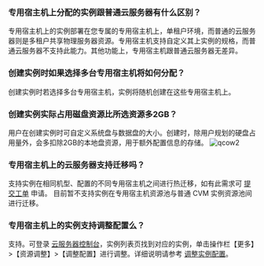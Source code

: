 ### 专用宿主机上分配的实例跟普通云服务器有什么区别？

专用宿主机上的实例部署在您专属的专用宿主机上，单租户环境，而普通的云服务器则是多租户共享物理服务器资源。专用宿主机支持自定义其上实例的规格，而普通云服务器不支持此能力。其他功能上，专用宿主机跟普通云服务器无差异。

### 创建实例时如果选择多台专用宿主机将如何分配？

创建实例时若选择多台专用宿主机，实例将随机创建在这些专用宿主机上。

### 创建实例实际占用磁盘资源比所选资源多2GB？

用户在创建实例时可自定义系统盘与数据盘的大小。创建时，除用户规划的硬盘占用量外，会多扣除2GB的本地盘资源，用于额外配置信息的存储。
![qcow2](http://mc.qcloudimg.com/static/img/f39fa2a36e6899340bd6e8c0cd51f4fa/image.jpg)

### 专用宿主机上的云服务器支持迁移吗？

支持实例在相同机型、配置的不同专用宿主机之间进行热迁移，如有此需求可 [提交工单](https://console.cloud.tencent.com/workorder/category) 申请。
目前暂不支持实例在专用宿主机资源池与普通 CVM 实例资源池间进行迁移。

### 专用宿主机上的实例支持调整配置么？

支持。可登录 [云服务器控制台](https://console.cloud.tencent.com/cvm)，实例列表页找到对应的实例，单击操作栏【更多】>【资源调整】>【调整配置】进行调整。详细说明请参考 [调整实例配置](/document/product/416/19733)。
